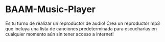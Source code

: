 # BAAM-Music-Player

Es tu turno de realizar un reproductor de audio!
Crea un reproductor mp3 que incluya una lista de canciones predeterminada para escucharlas en cualquier momento aún sin tener acceso a internet!
